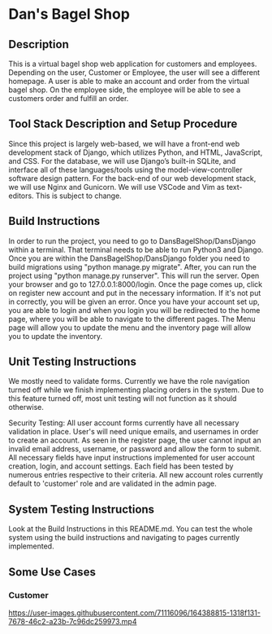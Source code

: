 # Dan's Bagel Shop

## Description
This is a virtual bagel shop web application for customers and employees. Depending on the user, Customer or Employee, the user will see a different homepage. A user is able to make an account and order from the virtual bagel shop. On the employee side, the employee will be able to see a customers order and fulfill an order. 
## Tool Stack Description and Setup Procedure
Since this project is largely web-based, we will have a front-end web development stack of Django, which utilizes Python, and HTML, JavaScript, and CSS. For the database, we will use Django’s built-in SQLite, and interface all of these languages/tools using the model-view-controller software design pattern.
For the back-end of our web development stack, we will use Nginx and Gunicorn.
We will use VSCode and Vim as text-editors.
This is subject to change.

## Build Instructions
In order to run the project, you need to go to DansBagelShop/DansDjango within a terminal. That terminal needs to be able to run Python3 and Django. Once you are within the DansBagelShop/DansDjango folder you need to build migrations using "python manage.py migrate". After, you can run the project using "python manage.py runserver". This will run the server. Open your browser and go to 127.0.0.1:8000/login. 
Once the page comes up, click on register new account and put in the necessary information. If it's not put in correctly, you will be given an error. Once you have your account set up, you are able to login and when you login you will be redirected to the home page, where you will be able to navigate to the different pages. The Menu page will allow you to update the menu and the inventory page will allow you to update the inventory.

## Unit Testing Instructions
We mostly need to validate forms. Currently we have the role navigation turned off while we finish implementing placing orders in the system. Due to this feature turned off, most unit testing will not function as it should otherwise.

Security Testing:
All user account forms currently have all necessary validation in place. User's will need unique emails, and usernames in order to create an account. As seen in the register page, the user cannot input an invalid email address, username, or password and allow the form to submit. All necessary fields have input instructions implemented for user account creation, login, and account settings. Each field has been tested by numerous entries respective to their criteria. All new account roles currently default to 'customer' role and are validated in the admin page.

## System Testing Instructions
Look at the Build Instructions in this README.md. You can test the whole system using the build instructions and navigating to pages currently implemented.
## Some Use Cases

### Customer 


https://user-images.githubusercontent.com/71116096/164388815-1318f131-7678-46c2-a23b-7c96dc259973.mp4



